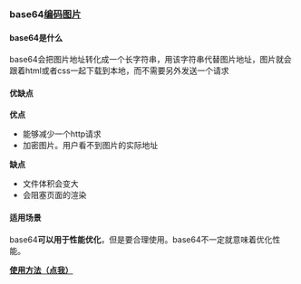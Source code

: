 ### base64[编码图片](https://github.com/sunbigshan/Blog/issues/43)

#### base64是什么

base64会把图片地址转化成一个长字符串，用该字符串代替图片地址，图片就会跟着html或者css一起下载到本地，而不需要另外发送一个请求

#### 优缺点

**优点**

- 能够减少一个http请求
- 加密图片。用户看不到图片的实际地址

**缺点**

- 文件体积会变大
- 会阻塞页面的渲染

#### 适用场景

base64**可以用于性能优化**，但是要合理使用。base64不一定就意味着优化性能。



[**使用方法（点我）**](https://juejin.cn/post/6844903597574995981)





















